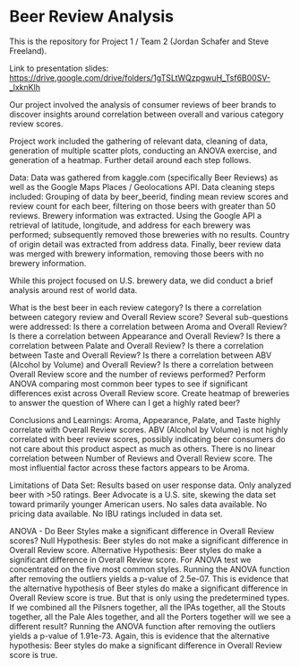 # Beer Review Analysis

This is the repository for Project 1 / Team 2 (Jordan Schafer and Steve Freeland).

Link to presentation slides: https://drive.google.com/drive/folders/1gTSLtWQzpgwuH_Tsf6B00SV-_lxknKlh 

Our project involved the analysis of consumer reviews of beer brands to discover insights around correlation between overall and various category review scores.

Project work included the gathering of relevant data, cleaning of data, generation of multiple scatter plots, conducting an ANOVA exercise, and generation of a heatmap. Further detail around each step follows.

Data:
Data was gathered from kaggle.com (specifically Beer Reviews) as well as the Google Maps Places / Geolocations API. 
Data cleaning steps included:
Grouping of data by beer_beerid, finding mean review scores and review count for each beer, filtering on those beers with greater than 50 reviews. Brewery information was extracted. Using the Google API a retrieval of latitude, longitude, and address for each brewery was performed; subsequently removed those breweries with no results. Country of origin detail was extracted from address data. Finally, beer review data was merged with brewery information, removing those beers with no brewery information.

While this project focused on U.S. brewery data, we did conduct a brief analysis around rest of world data.

What is the best beer in each review category?
Is there a correlation between category review and Overall Review score? Several sub-questions were addressed:
  Is there a correlation between Aroma and Overall Review?
  Is there a correlation between Appearance and Overall Review?
  Is there a correlation between Palate and Overall Review?
  Is there a correlation between Taste and Overall Review?
  Is there a correlation between ABV (Alcohol by Volume) and Overall Review?
  Is there a correlation between Overall Review score and the number of reviews performed?
Perform ANOVA comparing most common beer types to see if significant differences exist across Overall Review score.
Create heatmap of breweries to answer the question of Where can I get a highly rated beer?

Conclusions and Learnings:
Aroma, Appearance, Palate, and Taste highly correlate with Overall Review scores.
ABV (Alcohol by Volume) is not highly correlated with beer review scores, possibly indicating beer consumers do not care about this product aspect as much as others.
There is no linear correlation between Number of Reviews and Overall Review score. 
The most influential factor across these factors appears to be Aroma.  

Limitations of Data Set:
Results based on user response data.
Only analyzed beer with >50 ratings.
Beer Advocate is a U.S. site, skewing the data set toward primarily younger American users.
No sales data available.
No pricing data available.
No IBU ratings included in data set.

ANOVA - Do Beer Styles make a significant difference in Overall Review scores?
Null Hypothesis: Beer styles do not make a significant difference in Overall Review score.
Alternative Hypothesis: Beer styles do make a significant difference in Overall Review score.
For ANOVA test we concentrated on the five most common styles.
Running the ANOVA function after removing the outliers yields a p-value of 2.5e-07.
This is evidence that the alternative hypothesis of Beer styles do make a significant difference in Overall Review score is true.
But that is only using the predetermined types. If we combined all the Pilsners together, all the IPAs together, all the Stouts together, all the Pale Ales together, and all the Porters together will we see a different result?
Running the ANOVA function after removing the outliers yields a p-value of 1.91e-73. Again, this is evidence that the alternative hypothesis: Beer styles do make a significant difference in Overall Review score is true.
